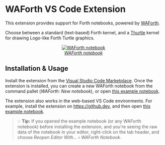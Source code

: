 # WAForth VS Code Extension

This extension provides support for Forth notebooks, powered by [WAForth](https://github.com/remko/waforth).

Choose between a standard (text-based) Forth kernel, and a 
[Thurtle](https://mko.re/thurtle/) kernel for drawing
Logo-like Forth Turtle graphics.

<div align="center">
<div>
<a href="https://github.dev/remko/waforth/blob/master/src/web/notebook/examples/drawing-with-forth.wafnb"><img src="https://raw.githubusercontent.com/remko/waforth/master/src/web/vscode-extension/doc/notebook.gif" alt="WAForth notebook"></a>
</div>
<figcaption><em><a href="https://github.dev/remko/waforth/blob/master/src/web/notebook/examples/drawing-with-forth.wafnb">WAForth notebook</a></em></figcaption>
</div>

## Installation & Usage 

Install the extension from the [Visual Studio Code Marketplace](https://marketplace.visualstudio.com/items?itemName=remko.waforth-vscode-extension).
Once the extension is installed, you can create a new WAForth notebook from the command pallet (*WAForth: New notebook*), or open [this example notebook](https://raw.githubusercontent.com/remko/waforth/master/src/web/notebook/examples/drawing-with-forth.wafnb).

The extension also works in the web-based VS Code environments. 
For example, install the extension on https://github.dev, and then open [this example notebook](https://github.dev/remko/waforth/blob/master/src/web/notebook/examples/drawing-with-forth.wafnb).

> 💡 **Tip:** If you opened the example notebook (or any WAForth notebook) before
> installing the extension, and you're seeing the raw data of the notebook in
> your editor, right-click on the tab header, and choose *Reopen Editor
> With...* › *WAForth Notebook*.

